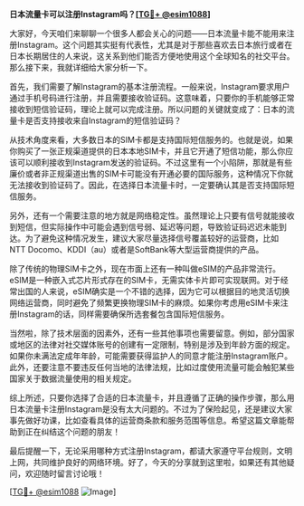 **日本流量卡可以注册Instagram吗？[[TG💪+ @esim1088](https://t.me/s/esim1088)]**

大家好，今天咱们来聊聊一个很多人都会关心的问题——日本流量卡能不能用来注册Instagram。这个问题其实挺有代表性，尤其是对于那些喜欢去日本旅行或者在日本长期居住的人来说，这关系到他们能否方便地使用这个全球知名的社交平台。那么接下来，我就详细给大家分析一下。

首先，我们需要了解Instagram的基本注册流程。一般来说，Instagram要求用户通过手机号码进行注册，并且需要接收验证码。这意味着，只要你的手机能够正常接收到短信验证码，理论上就可以完成注册。所以问题的关键就变成了：日本的流量卡是否支持接收来自Instagram的短信验证码？

从技术角度来看，大多数日本的SIM卡都是支持国际短信服务的。也就是说，如果你购买了一张正规渠道提供的日本本地SIM卡，并且它开通了短信功能，那么你应该可以顺利接收到Instagram发送的验证码。不过这里有一个小陷阱，那就是有些廉价或者非正规渠道出售的SIM卡可能没有开通必要的国际服务，这种情况下你就无法接收到验证码了。因此，在选择日本流量卡时，一定要确认其是否支持国际短信服务。

另外，还有一个需要注意的地方就是网络稳定性。虽然理论上只要有信号就能接收到短信，但实际操作中可能会遇到信号弱、延迟等问题，导致验证码迟迟未能到达。为了避免这种情况发生，建议大家尽量选择信号覆盖较好的运营商，比如NTT Docomo、KDDI（au）或者是SoftBank等大型运营商提供的产品。

除了传统的物理SIM卡之外，现在市面上还有一种叫做eSIM的产品非常流行。eSIM是一种嵌入式芯片形式存在的SIM卡，无需实体卡片即可实现联网。对于经常出国的人来说，eSIM确实是一个不错的选择，因为它可以根据目的地灵活切换网络运营商，同时避免了频繁更换物理SIM卡的麻烦。如果你考虑用eSIM卡来注册Instagram的话，同样需要确保所选套餐包含国际短信服务。

当然啦，除了技术层面的因素外，还有一些其他事项也需要留意。例如，部分国家或地区的法律对社交媒体账号的创建有一定限制，特别是涉及到年龄方面的规定。如果你未满法定成年年龄，可能需要获得监护人的同意才能注册Instagram账户。此外，还要注意不要违反任何当地的法律法规，比如过度使用流量可能会触犯某些国家关于数据流量使用的相关规定。

综上所述，只要你选择了合适的日本流量卡，并且遵循了正确的操作步骤，那么用日本流量卡注册Instagram是没有太大问题的。不过为了保险起见，还是建议大家事先做好功课，比如查看具体的运营商条款和服务范围等信息。希望这篇文章能帮助到正在纠结这个问题的朋友！

最后提醒一下，无论采用哪种方式注册Instagram，都请大家遵守平台规则，文明上网，共同维护良好的网络环境。好了，今天的分享就到这里啦，如果还有其他疑问，欢迎随时留言讨论哦！

[[TG💪+ @esim1088](https://t.me/s/esim1088) ![Image](https://i.postimg.cc/4NQfJmqS/Snipaste-2025-05-13-00-14-12.png)]